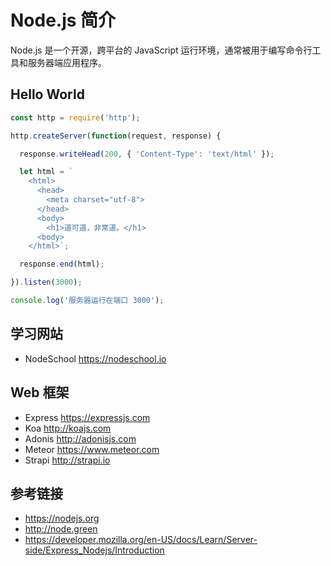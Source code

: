 # Node.js 简介

Node.js 是一个开源，跨平台的 JavaScript 运行环境，通常被用于编写命令行工具和服务器端应用程序。

## Hello World
```javascript
const http = require('http');

http.createServer(function(request, response) {

  response.writeHead(200, { 'Content-Type': 'text/html' });

  let html = `
    <html>
      <head>
        <meta charset="utf-8">
      </head>
      <body>
        <h1>道可道，非常道。</h1>
      <body>
    </html>`;

  response.end(html);

}).listen(3000);

console.log('服务器运行在端口 3000');
```

## 学习网站
* NodeSchool https://nodeschool.io

## Web 框架
* Express https://expressjs.com
* Koa http://koajs.com
* Adonis http://adonisjs.com
* Meteor https://www.meteor.com
* Strapi http://strapi.io

## 参考链接
* https://nodejs.org
* http://node.green
* https://developer.mozilla.org/en-US/docs/Learn/Server-side/Express_Nodejs/Introduction
